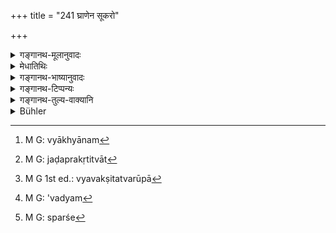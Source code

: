 +++
title = "241 घ्राणेन सूकरो"

+++

<details><summary>गङ्गानथ-मूलानुवादः</summary>

The pig defiles by sniffing, the cock by wind raised by its wings, the dog by casting his eye, and the man born of the low caste by touch.—(241).
</details>

<details><summary>मेधातिथिः</summary>

पक्षकृतेन वायुना **कुक्कुटो हन्ति** । व्याख्यातम्[^४१३] एतत् । तावति देशे निवारणीयम् एषां संनिधानं यावति स्थिताः पश्यन्ति । **अवरवर्णजश्** चाण्डालः प्रकृतित्वात्[^४१४] । 


[^४१४]:
     M G: jaḍaprakṛtitvāt


[^४१३]:
     M G: vyākhyānam

- स्पर्शादयश् च प्रकृतक्रियापराः, न व्यवक्षितस्वरूपा[^४१५] इति व्याख्यातम् । अतो ऽवाद्यम्[^४१६] एतत्- "चाण्डालस्य सामान्यतः स्पर्शप्रतिषेधाद् असत्यां प्राप्तौ प्रतिषेधानर्थक्यम् । अतः शूद्रो ऽवरवर्णजः, तस्य च द्विजातिश्राद्धस्पर्शनिषेधो नात्मीये इति" । 


[^४१६]:
     M G: 'vadyam


[^४१५]:
     M G 1st ed.: vyavakṣitatvarūpā

- विवक्षिते ऽपि नान्नपानादिस्पर्शदोषो ऽयम् उच्यते, किं तर्हि यो देशः परिगृहीतो नदीपुलिनादिर् अपरिश्रितस् तस्य स्पर्शः[^४१७] । तस्य हि वाय्वादित्यादिना शुद्धिर् उक्ता । अतः सत्यां प्राप्तौ युक्तः प्रतिषेधः ॥ ३.२३१ ॥


[^४१७]:
     M G: sparśe
</details>

<details><summary>गङ्गानथ-भाष्यानुवादः</summary>

The cock defiles by the wind raised by its wings.

The meaning of this verse has already been explained above (under 239); the sense is that the proximity of these should be avoided up to such distance that they may not be able to see the performance.

‘*The man born of the low caste*’—here meant is the *Cāṇḍāla*; as it is this that has been spoken of above.

It has been already explained above that the actions of *touching* and the rest stand here for the action that has been mentioned above (in 239), and not for these actions themselves. For this reason, there is no room for the following criticism.—“The touch of the *Cāṇḍāla* being already prohibited generally, there could be no possibility of such touching, and hence the prohibition here contained becomes superfluous; hence the ‘man born of the low caste’ must be taken as the *Śūdra*; and what is prohibited is the Śūdra touching the *Śrāddha*, etc., offered by twice-born men, but not those performed by himself.”

Even if the actions of *touching*, etc., stand for themselves,—what is meant is not that evil results from the Cāṇḍāla touching the articles of food and drink, but that he should not touch the unsheltered spot on the river-bank and such other places that has been selected for the performance; as the impurity caused by such contact has been described as removed by wind and fire. And thus, inasmuch as the touch of such persons would be quite possible (under the circumstances just described), it is only right that it should be prohibited.—(241)
</details>

<details><summary>गङ्गानथ-टिप्पन्यः</summary>

This verse is quoted in *Aparārka* (p. 472), which explains
‘*avaravarṇajaḥ*’ as ‘Śūdra’;—in *Hemādri* (Śrāddha, p. 576);—and in
*Gadādharapaddhati* (Kāla, p. 521), which explains ‘*avaraja*’ as Śūdra,
and explains the meaning to be that ‘the things should be removed far
enough so that the wind etc. may not reach the food.’
</details>

<details><summary>गङ्गानथ-तुल्य-वाक्यानि</summary>

**(verses 3.239-241)  
**

See Comparative notes for [Verse
3.239].
</details>

<details><summary>Bühler</summary>

241	A boar makes (the rite) useless by inhaling the smell (of the offerings), a cock by the air of his wings, a dog by throwing his eye (on them), a low-caste man by touching (them).
</details>
